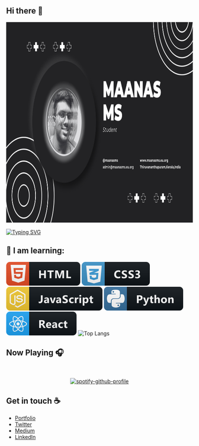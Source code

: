 ## Hi there :wave:
<img alt="png" src="assets/Maanas MS.png" width="960" height="540" />

[![Typing SVG](https://readme-typing-svg.demolab.com?font=Fira+Code&pause=1000&color=FF6C2F&random=false&width=435&lines=Enjoying+Life+%F0%9F%98%84;Building+Stuff+%F0%9F%92%BB;And+growing+everyday+%F0%9F%8C%85%F0%9F%8C%9E)](https://git.io/typing-svg)

## 🔭  I am learning:

![Html](https://github.com/MikeCodesDotNET/ColoredBadges/raw/master/svg/dev/languages/html.svg)
![css](https://github.com/MikeCodesDotNET/ColoredBadges/raw/master/svg/dev/languages/css3.svg)
![js](https://raw.githubusercontent.com/MikeCodesDotNET/ColoredBadges/master/svg/dev/languages/js.svg)
![python](https://raw.githubusercontent.com/MikeCodesDotNET/ColoredBadges/master/svg/dev/languages/python.svg)
![react](https://raw.githubusercontent.com/MikeCodesDotNET/ColoredBadges/master/svg/dev/frameworks/react.svg)
![Top Langs](https://github-readme-stats.vercel.app/api/top-langs/?username=elementaryrock&theme=dracula)


## Now Playing 🎧

&nbsp;<div align="center">
 [![spotify-github-profile](https://spotify-github-profile.vercel.app/api/view?uid=31muzcjmfbghuymydjey34i2z2dq&cover_image=true&theme=novatorem&show_offline=false&background_color=121212&interchange=false&bar_color=7718ec&bar_color_cover=false)](https://open.spotify.com/user/31muzcjmfbghuymydjey34i2z2dq?si=6e8b965ed40f4ff9)
</div>

## Get in touch :coffee:

- [Portfolio](https://maanasms.eu.org)
- [Twitter](https://twitter.com/maanasms)
- [Medium](https://medium.com/@maanasms)
- [LinkedIn](https://www.linkedin.com/in/maanasms)
<!--
**elementaryrock/elementaryrock** is a ✨ _special_ ✨ repository because its `README.md` (this file) appears on your GitHub profile.

Here are some ideas to get you started:




- 👯 I’m looking to collaborate on ...
- 🤔 I’m looking for help with ...
- 💬 Ask me about ...
- 📫 How to reach me: ...
- 😄 Pronouns: ...
- ⚡ Fun fact: ...
-->

